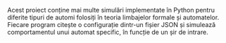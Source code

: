 Acest proiect conține mai multe simulări implementate în Python pentru diferite tipuri de automi folosiți în teoria limbajelor formale și automatelor. Fiecare program citește o configurație dintr-un fișier JSON și simulează comportamentul unui automat specific, în funcție de un șir de intrare.
